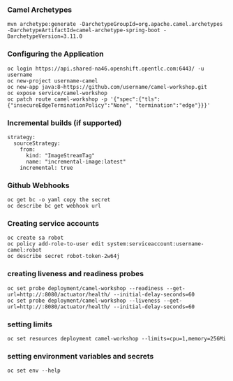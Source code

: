 ### Camel Archetypes

    mvn archetype:generate -DarchetypeGroupId=org.apache.camel.archetypes -DarchetypeArtifactId=camel-archetype-spring-boot -DarchetypeVersion=3.11.0
	
### Configuring the Application

    oc login https://api.shared-na46.openshift.opentlc.com:6443/ -u username
	oc new-project username-camel
	oc new-app java:8~https://github.com/username/camel-workshop.git
	oc expose service/camel-workshop
	oc patch route camel-workshop -p '{"spec":{"tls": {"insecureEdgeTerminationPolicy":"None", "termination":"edge"}}}'
	
	
### Incremental builds (if supported)

    strategy:
      sourceStrategy:
        from:
          kind: "ImageStreamTag"
          name: "incremental-image:latest" 
        incremental: true
	
### Github Webhooks

    oc get bc -o yaml copy the secret
	oc describe bc get webhook url
	
### Creating service accounts

    oc create sa robot
	oc policy add-role-to-user edit system:serviceaccount:username-camel:robot
	oc describe secret robot-token-2w64j
		
### creating liveness and readiness probes

    oc set probe deployment/camel-workshop --readiness --get-url=http://:8080/actuator/health/ --initial-delay-seconds=60
	oc set probe deployment/camel-workshop --liveness --get-url=http://:8080/actuator/health/ --initial-delay-seconds=60

### setting limits
    
    oc set resources deployment camel-workshop --limits=cpu=1,memory=256Mi


### setting environment variables and secrets

    oc set env --help